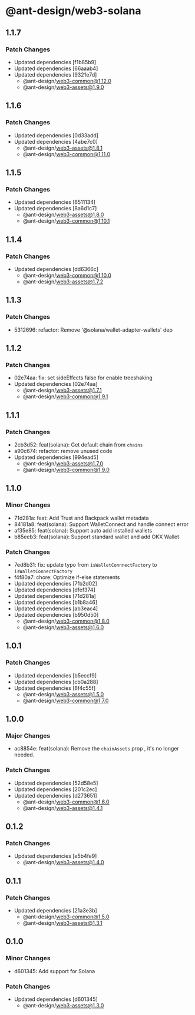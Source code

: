 # @ant-design/web3-solana

## 1.1.7

### Patch Changes

- Updated dependencies [f1b85b9]
- Updated dependencies [66aaab4]
- Updated dependencies [9321e7d]
  - @ant-design/web3-common@1.12.0
  - @ant-design/web3-assets@1.9.0

## 1.1.6

### Patch Changes

- Updated dependencies [0d33add]
- Updated dependencies [4abe7c0]
  - @ant-design/web3-assets@1.8.1
  - @ant-design/web3-common@1.11.0

## 1.1.5

### Patch Changes

- Updated dependencies [6511134]
- Updated dependencies [8a6d1c7]
  - @ant-design/web3-assets@1.8.0
  - @ant-design/web3-common@1.10.1

## 1.1.4

### Patch Changes

- Updated dependencies [dd6366c]
  - @ant-design/web3-common@1.10.0
  - @ant-design/web3-assets@1.7.2

## 1.1.3

### Patch Changes

- 5312696: refactor: Remove '@solana/wallet-adapter-wallets' dep

## 1.1.2

### Patch Changes

- 02e74aa: fix: set sideEffects false for enable treeshaking
- Updated dependencies [02e74aa]
  - @ant-design/web3-assets@1.7.1
  - @ant-design/web3-common@1.9.1

## 1.1.1

### Patch Changes

- 2cb3d52: feat(solana): Get default chain from `chains`
- a90c674: refactor: remove unused code
- Updated dependencies [994ead5]
  - @ant-design/web3-assets@1.7.0
  - @ant-design/web3-common@1.9.0

## 1.1.0

### Minor Changes

- 71d281a: feat: Add Trust and Backpack wallet metadata
- 84181a8: feat(solana): Support WalletConnect and handle connect error
- af35e85: feat(solana): Support auto add installed wallets
- b85eeb3: feat(solana): Support standard wallet and add OKX Wallet

### Patch Changes

- 7ed8b31: fix: update typo from `isWalletConnnectFactory` to `isWalletConnectFactory`
- f4f80a7: chore: Optimize if-else statements
- Updated dependencies [7fb2d02]
- Updated dependencies [dfef374]
- Updated dependencies [71d281a]
- Updated dependencies [b1b8a46]
- Updated dependencies [ab3eac4]
- Updated dependencies [b950d50]
  - @ant-design/web3-common@1.8.0
  - @ant-design/web3-assets@1.6.0

## 1.0.1

### Patch Changes

- Updated dependencies [b5eccf9]
- Updated dependencies [cb0a288]
- Updated dependencies [6f4c55f]
  - @ant-design/web3-assets@1.5.0
  - @ant-design/web3-common@1.7.0

## 1.0.0

### Major Changes

- ac8854e: feat(solana): Remove the `chainAssets` prop , it's no longer needed.

### Patch Changes

- Updated dependencies [52d58e5]
- Updated dependencies [201c2ec]
- Updated dependencies [d273651]
  - @ant-design/web3-common@1.6.0
  - @ant-design/web3-assets@1.4.1

## 0.1.2

### Patch Changes

- Updated dependencies [e5b4fe9]
  - @ant-design/web3-assets@1.4.0

## 0.1.1

### Patch Changes

- Updated dependencies [21a3e3b]
  - @ant-design/web3-common@1.5.0
  - @ant-design/web3-assets@1.3.1

## 0.1.0

### Minor Changes

- d601345: Add support for Solana

### Patch Changes

- Updated dependencies [d601345]
  - @ant-design/web3-assets@1.3.0
